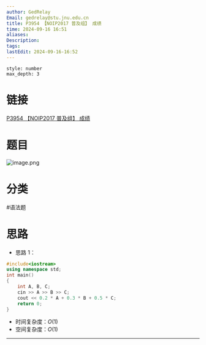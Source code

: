 ```yaml
---
author: GedRelay
Email: gedrelay@stu.jnu.edu.cn
title: P3954 【NOIP2017 普及组】 成绩
time: 2024-09-16 16:51
aliases: 
Description: 
tags: 
lastEdit: 2024-09-16-16:52
---
```


```toc
style: number
max_depth: 3
```

# 链接
[P3954 【NOIP2017 普及组】 成绩](https://www.luogu.com.cn/problem/P3954) 

# 题目
![image.png](https://ged-pic-bed.oss-cn-guangzhou.aliyuncs.com/img/202409161651679.png)


# 分类
#语法题 

# 思路
- 思路 1：


```cpp
#include<iostream>
using namespace std;
int main()
{
	int A, B, C;
	cin >> A >> B >> C;
	cout << 0.2 * A + 0.3 * B + 0.5 * C;
	return 0;
}
```


- 时间复杂度：${O\left( 1 \right)  }$ 
- 空间复杂度：${O\left( 1 \right)  }$ 


---

